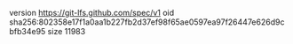 version https://git-lfs.github.com/spec/v1
oid sha256:802358e17f1a0aa1b227fb2d37ef98f65ae0597ea97f26447e626d9cbfb34e95
size 11983
